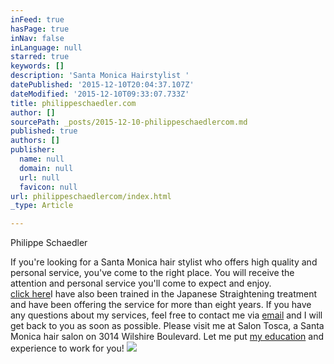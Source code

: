 ```yaml
---
inFeed: true
hasPage: true
inNav: false
inLanguage: null
starred: true
keywords: []
description: 'Santa Monica Hairstylist '
datePublished: '2015-12-10T20:04:37.107Z'
dateModified: '2015-12-10T09:33:07.733Z'
title: philippeschaedler.com
author: []
sourcePath: _posts/2015-12-10-philippeschaedlercom.md
published: true
authors: []
publisher:
  name: null
  domain: null
  url: null
  favicon: null
url: philippeschaedlercom/index.html
_type: Article

---
```

Philippe Schaedler

If you're looking for a Santa Monica hair stylist who offers high quality and personal service, you've come to the right place. You will receive the attention and personal service you'll come to expect and enjoy.   
[click here][0]I have also been trained in the Japanese Straightening treatment and have been offering the service for more than eight years. If you have any questions about my services, feel free to contact me via [email][1] and I will get back to you as soon as possible. Please visit me at Salon Tosca, a Santa Monica hair salon on 3014 Wilshire Boulevard. Let me put [my education][2] and experience to work for you!
![](https://the-grid-user-content.s3-us-west-2.amazonaws.com/c93e55e4-b729-44d0-b966-8372efa306c8.jpg)

[0]: http://www.philippeschaedler.com/Brazilian-Blow-Out.html
[1]: mailto:stylistphilippe@gmail.com
[2]: http://www.philippeschaedler.com/Education.html